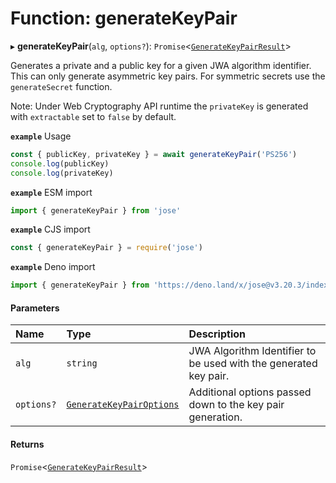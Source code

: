 # Function: generateKeyPair

▸ **generateKeyPair**(`alg`, `options?`): `Promise`<[`GenerateKeyPairResult`](../interfaces/util_generate_key_pair.GenerateKeyPairResult.md)\>

Generates a private and a public key for a given JWA algorithm identifier.
This can only generate asymmetric key pairs. For symmetric secrets use the
`generateSecret` function.

Note: Under Web Cryptography API runtime the `privateKey` is generated with
`extractable` set to `false` by default.

**`example`** Usage
```js
const { publicKey, privateKey } = await generateKeyPair('PS256')
console.log(publicKey)
console.log(privateKey)
```

**`example`** ESM import
```js
import { generateKeyPair } from 'jose'
```

**`example`** CJS import
```js
const { generateKeyPair } = require('jose')
```

**`example`** Deno import
```js
import { generateKeyPair } from 'https://deno.land/x/jose@v3.20.3/index.ts'
```

#### Parameters

| Name | Type | Description |
| :------ | :------ | :------ |
| `alg` | `string` | JWA Algorithm Identifier to be used with the generated key pair. |
| `options?` | [`GenerateKeyPairOptions`](../interfaces/util_generate_key_pair.GenerateKeyPairOptions.md) | Additional options passed down to the key pair generation. |

#### Returns

`Promise`<[`GenerateKeyPairResult`](../interfaces/util_generate_key_pair.GenerateKeyPairResult.md)\>
